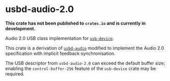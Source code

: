 # usbd-audio-2.0

**This crate has not been published to `crates.io` and is currently in development.**

Audio 2.0 USB class implementation for [`usb-device`](https://crates.io/crates/usb-device).

This crate is a derivation of [`usbd-audio`](https://github.com/kiffie/usbd-audio) modified to implement the Audio 2.0 specification with implicit feedback synchronisation.

The USB descriptor from `usbd-audio-2.0` can exceed the default buffer size; enabling the `control-buffer-256` feature of the `usb-device` crate may be required.